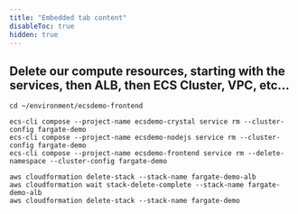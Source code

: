 ```yaml
---
title: "Embedded tab content"
disableToc: true
hidden: true
---
```


## Delete our compute resources, starting with the services, then ALB, then ECS Cluster, VPC, etc...
```
cd ~/environment/ecsdemo-frontend

ecs-cli compose --project-name ecsdemo-crystal service rm --cluster-config fargate-demo
ecs-cli compose --project-name ecsdemo-nodejs service rm --cluster-config fargate-demo
ecs-cli compose --project-name ecsdemo-frontend service rm --delete-namespace --cluster-config fargate-demo

aws cloudformation delete-stack --stack-name fargate-demo-alb
aws cloudformation wait stack-delete-complete --stack-name fargate-demo-alb
aws cloudformation delete-stack --stack-name fargate-demo
    
```
